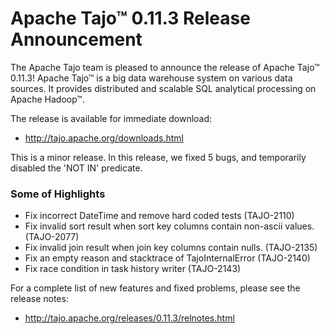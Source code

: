 <!--
  Licensed to the Apache Software Foundation (ASF) under one
  or more contributor license agreements.  See the NOTICE file
  distributed with this work for additional information
  regarding copyright ownership.  The ASF licenses this file
  to you under the Apache License, Version 2.0 (the
  "License"); you may not use this file except in compliance
  with the License.  You may obtain a copy of the License at

      http://www.apache.org/licenses/LICENSE-2.0

  Unless required by applicable law or agreed to in writing, software
  distributed under the License is distributed on an "AS IS" BASIS,
  WITHOUT WARRANTIES OR CONDITIONS OF ANY KIND, either express or implied.
  See the License for the specific language governing permissions and
  limitations under the License.
-->

# Apache Tajo™ 0.11.3 Release Announcement

The Apache Tajo team is pleased to announce the release of Apache Tajo™ 0.11.3!
Apache Tajo™ is a big data warehouse system on various data sources. It provides distributed and scalable SQL analytical processing on Apache Hadoop™.

The release is available for immediate download:

 * http://tajo.apache.org/downloads.html 

This is a minor release. In this release, we fixed 5 bugs, and temporarily disabled the 'NOT IN' predicate.

### Some of Highlights
 * Fix incorrect DateTime and remove hard coded tests (TAJO-2110)
 * Fix invalid sort result when sort key columns contain non-ascii values. (TAJO-2077)
 * Fix invalid join result when join key columns contain nulls. (TAJO-2135)
 * Fix an empty reason and stacktrace of TajoInternalError (TAJO-2140)
 * Fix race condition in task history writer (TAJO-2143)

For a complete list of new features and fixed problems, please see the release notes:

 * http://tajo.apache.org/releases/0.11.3/relnotes.html
